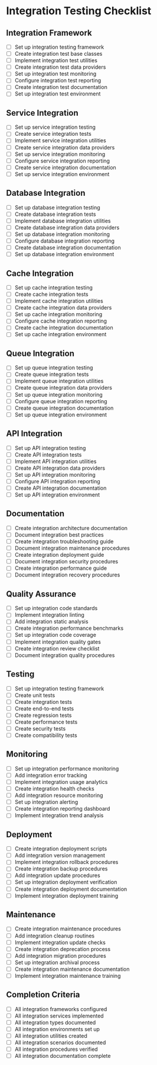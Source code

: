 # Integration Testing Checklist

## Integration Framework
- [ ] Set up integration testing framework
- [ ] Create integration test base classes
- [ ] Implement integration test utilities
- [ ] Create integration test data providers
- [ ] Set up integration test monitoring
- [ ] Configure integration test reporting
- [ ] Create integration test documentation
- [ ] Set up integration test environment

## Service Integration
- [ ] Set up service integration testing
- [ ] Create service integration tests
- [ ] Implement service integration utilities
- [ ] Create service integration data providers
- [ ] Set up service integration monitoring
- [ ] Configure service integration reporting
- [ ] Create service integration documentation
- [ ] Set up service integration environment

## Database Integration
- [ ] Set up database integration testing
- [ ] Create database integration tests
- [ ] Implement database integration utilities
- [ ] Create database integration data providers
- [ ] Set up database integration monitoring
- [ ] Configure database integration reporting
- [ ] Create database integration documentation
- [ ] Set up database integration environment

## Cache Integration
- [ ] Set up cache integration testing
- [ ] Create cache integration tests
- [ ] Implement cache integration utilities
- [ ] Create cache integration data providers
- [ ] Set up cache integration monitoring
- [ ] Configure cache integration reporting
- [ ] Create cache integration documentation
- [ ] Set up cache integration environment

## Queue Integration
- [ ] Set up queue integration testing
- [ ] Create queue integration tests
- [ ] Implement queue integration utilities
- [ ] Create queue integration data providers
- [ ] Set up queue integration monitoring
- [ ] Configure queue integration reporting
- [ ] Create queue integration documentation
- [ ] Set up queue integration environment

## API Integration
- [ ] Set up API integration testing
- [ ] Create API integration tests
- [ ] Implement API integration utilities
- [ ] Create API integration data providers
- [ ] Set up API integration monitoring
- [ ] Configure API integration reporting
- [ ] Create API integration documentation
- [ ] Set up API integration environment

## Documentation
- [ ] Create integration architecture documentation
- [ ] Document integration best practices
- [ ] Create integration troubleshooting guide
- [ ] Document integration maintenance procedures
- [ ] Create integration deployment guide
- [ ] Document integration security procedures
- [ ] Create integration performance guide
- [ ] Document integration recovery procedures

## Quality Assurance
- [ ] Set up integration code standards
- [ ] Implement integration linting
- [ ] Add integration static analysis
- [ ] Create integration performance benchmarks
- [ ] Set up integration code coverage
- [ ] Implement integration quality gates
- [ ] Create integration review checklist
- [ ] Document integration quality procedures

## Testing
- [ ] Set up integration testing framework
- [ ] Create unit tests
- [ ] Create integration tests
- [ ] Create end-to-end tests
- [ ] Create regression tests
- [ ] Create performance tests
- [ ] Create security tests
- [ ] Create compatibility tests

## Monitoring
- [ ] Set up integration performance monitoring
- [ ] Add integration error tracking
- [ ] Implement integration usage analytics
- [ ] Create integration health checks
- [ ] Add integration resource monitoring
- [ ] Set up integration alerting
- [ ] Create integration reporting dashboard
- [ ] Implement integration trend analysis

## Deployment
- [ ] Create integration deployment scripts
- [ ] Add integration version management
- [ ] Implement integration rollback procedures
- [ ] Create integration backup procedures
- [ ] Add integration update procedures
- [ ] Set up integration deployment verification
- [ ] Create integration deployment documentation
- [ ] Implement integration deployment training

## Maintenance
- [ ] Create integration maintenance procedures
- [ ] Add integration cleanup routines
- [ ] Implement integration update checks
- [ ] Create integration deprecation process
- [ ] Add integration migration procedures
- [ ] Set up integration archival process
- [ ] Create integration maintenance documentation
- [ ] Implement integration maintenance training

## Completion Criteria
- [ ] All integration frameworks configured
- [ ] All integration services implemented
- [ ] All integration types documented
- [ ] All integration environments set up
- [ ] All integration utilities created
- [ ] All integration scenarios documented
- [ ] All integration procedures verified
- [ ] All integration documentation complete 